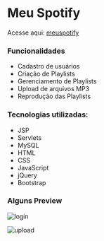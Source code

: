 # Meu Spotify
Acesse aqui: [meuspotify](http://wendelsegadilha.xyz/meuspotify/)

### Funcionalidades
- Cadastro de usuários
- Criação de Playlists
- Gerenciamento de Playlists
- Upload de arquivos MP3
- Reprodução das Playlists

### Tecnologias utilizadas: 
- JSP
- Servlets
- MySQL
- HTML
- CSS
- JavaScript
- jQuery
- Bootstrap

### Alguns Preview
![login](https://user-images.githubusercontent.com/16671438/108636007-5f08e400-7461-11eb-9e19-eb594154682a.JPG)

![upload](https://user-images.githubusercontent.com/16671438/108636059-be66f400-7461-11eb-817f-9d66dd5d2278.JPG)
